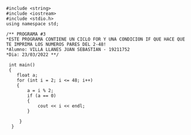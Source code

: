     #include <string>
    #include <iostream>
    #include <stdio.h>
    using namespace std;

    /** PROGRAMA #3  
    *ESTE PROGRAMA CONTIENE UN CICLO FOR Y UNA CONDICION IF QUE HACE QUE TE IMPRIMA LOS NUMEROS PARES DEL 2-48!
    *Alumno: VILLA LLANES JUAN SEBASTIAN - 19211752
    *Dia: 23/03/2022 **/
    
     int main()
     {
        float a;
        for (int i = 2; i <= 48; i++)
        {
            a = i % 2;
            if (a == 0)
            {
                cout << i << endl;
            }

         }
      }

